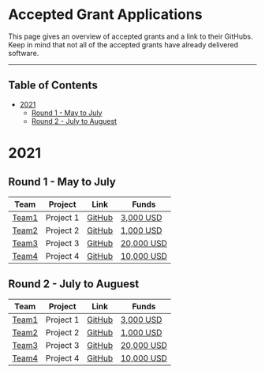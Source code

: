 # Accepted Grant Applications <!-- omit in toc -->

This page gives an overview of accepted grants and a link to their GitHubs. Keep in mind that not all of the accepted grants have already delivered software.

---

## Table of Contents <!-- omit in toc -->

- [2021](#2021)
  - [Round 1 - May to July](#round-1---may-to-july)
  - [Round 2 - July to Auguest](#round-2---July-to-Auguest)


# 2021


## Round 1 - May to July

| Team | Project | Link | Funds |
| --- | --- | --- | --- |
| [Team1](https://team.io) | Project 1 | [GitHub](https://github.com/project1) | [3,000 USD](https://explore.vechain.org/) | 
| [Team2](https://team.io) | Project 2 | [GitHub](https://github.com/project2) | [1,000 USD](https://explore.vechain.org/) | 
| [Team3](https://team.io) | Project 3 | [GitHub](https://github.com/project3) | [20,000 USD](https://explore.vechain.org/) | 
| [Team4](https://team.io) | Project 4 | [GitHub](https://github.com/project4) | [10,000 USD](https://explore.vechain.org/) | 

## Round 2 - July to Auguest

| Team | Project | Link | Funds |
| --- | --- | --- | --- |
| [Team1](https://team.io) | Project 1 | [GitHub](https://github.com/project1) | [3,000 USD](https://explore.vechain.org/) | 
| [Team2](https://team.io) | Project 2 | [GitHub](https://github.com/project2) | [1,000 USD](https://explore.vechain.org/) | 
| [Team3](https://team.io) | Project 3 | [GitHub](https://github.com/project3) | [20,000 USD](https://explore.vechain.org/) | 
| [Team4](https://team.io) | Project 4 | [GitHub](https://github.com/project4) | [10,000 USD](https://explore.vechain.org/) | 

